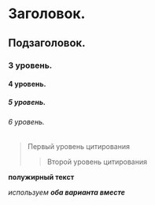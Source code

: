 # Заголовок.
## Подзаголовок.
### 3 уровень.
#### 4 уровень.
##### 5 уровень.
###### 6 уровень.
> Первый уровень цитирования
>> Второй уровень цитирования




**полужирный текст**

_используем **оба варианта вместе**_